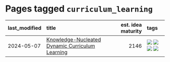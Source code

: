 # Pages tagged `curriculum_learning`

|last_modified|title|est. idea maturity|tags
|:---|:---|---:|:---|
|2024-05-07|[Knowledge-Nucleated Dynamic Curriculum Learning](../kg_nucleated_curriculum.md)|2146|[![](https://img.shields.io/badge/tag-curriculum_learning-d3fceb)](../tags/curriculum_learning.md) [![](https://img.shields.io/badge/tag-experimental-fe4dc)](../tags/experimental.md) [![](https://img.shields.io/badge/tag-self_supervised_learning-e13c2b)](../tags/self_supervised_learning.md) [![](https://img.shields.io/badge/tag-ssl-297b32)](../tags/ssl.md)|